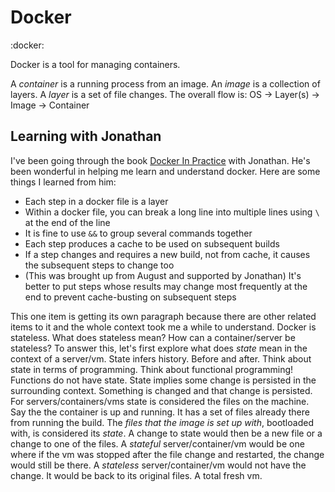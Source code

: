 # Docker
:docker:

Docker is a tool for managing containers.

A *container* is a running process from an image.
An *image* is a collection of layers.
A *layer* is a set of file changes.
The overall flow is:
OS -> Layer(s) -> Image -> Container


## Learning with Jonathan
I've been going through the book [Docker In Practice](docker-in-practice) with Jonathan.
He's been wonderful in helping me learn and understand docker.
Here are some things I learned from him:
- Each step in a docker file is a layer
- Within a docker file, you can break a long line into multiple lines using `\` at the end of the line
- It is fine to use `&&` to group several commands together
- Each step produces a cache to be used on subsequent builds
- If a step changes and requires a new build, not from cache, it causes the subsequent steps to change too
- (This was brought up from August and supported by Jonathan) It's better to put steps whose results may change most frequently at the end to prevent cache-busting on subsequent steps

This one item is getting its own paragraph because there are other related items to it and the whole context took me a while to understand.
Docker is stateless.
What does stateless mean? How can a container/server be stateless?
To answer this, let's first explore what does *state* mean in the context of a server/vm.
State infers history. Before and after.
Think about state in terms of programming.
Think about functional programming!
Functions do not have state.
State implies some change is persisted in the surrounding context.
Something is changed and that change is persisted.
For servers/containers/vms state is considered the files on the machine.
Say the the container is up and running.
It has a set of files already there from running the build.
The *files that the image is set up with*, bootloaded with, is considered its *state*.
A change to state would then be a new file or a change to one of the files.
A *stateful* server/container/vm would be one where if the vm was stopped after the file change and restarted, the change would still be there.
A *stateless* server/container/vm would not have the change.
It would be back to its original files.
A total fresh vm.
